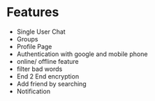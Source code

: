 # Features

- Single User Chat
- Groups
- Profile Page
- Authentication with google and mobile phone
- online/ offline feature
- filter bad words
- End 2 End encryption
- Add friend by searching
- Notification
